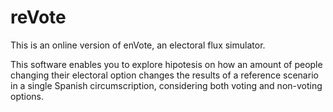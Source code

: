 # reVote

This is an online version of enVote, an electoral flux simulator.

This software enables you to explore hipotesis on how an amount of people changing their electoral option changes the results of a reference scenario in a single Spanish circumscription, considering both voting and non-voting options.



